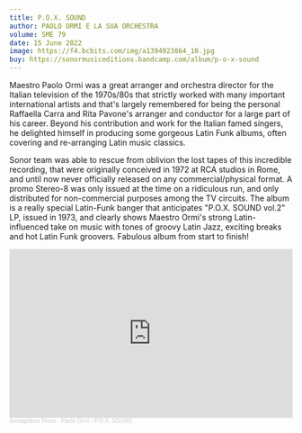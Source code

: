 ```yaml
---
title: P.O.X. SOUND
author: PAOLO ORMI E LA SUA ORCHESTRA
volume: SME 79
date: 15 June 2022
image: https://f4.bcbits.com/img/a1394923864_10.jpg
buy: https://sonormusiceditions.bandcamp.com/album/p-o-x-sound
---
```


Maestro Paolo Ormi was a great arranger and orchestra director for the Italian television of the 1970s/80s that strictly worked with many important international artists and that's largely remembered for being the personal Raffaella Carra and Rita Pavone's arranger and conductor for a large part of his career. Beyond his contribution and work for the Italian famed singers, he delighted himself in producing some gorgeous Latin Funk albums, often covering and re-arranging Latin music classics.

Sonor team was able to rescue from oblivion the lost tapes of this incredible recording, that were originally conceived in 1972 at RCA studios in Rome, and until now never officially released on any commercial/physical format. A promo Stereo-8 was only issued at the time on a ridiculous run, and only distributed for non-commercial purposes among the TV circuits. The album is a really special Latin-Funk banger that anticipates "P.O.X. SOUND vol.2" LP, issued in 1973, and clearly shows Maestro Ormi's strong Latin-influenced take on music with tones of groovy Latin Jazz, exciting breaks and hot Latin Funk groovers. Fabulous album from start to finish!

<iframe width="100%" height="300" scrolling="no" frameborder="no" allow="autoplay" src="https://w.soundcloud.com/player/?url=https%3A//api.soundcloud.com/tracks/1275542614&color=%23ff5500&auto_play=false&hide_related=true&show_comments=false&show_user=true&show_reposts=false&show_teaser=false&visual=true"></iframe><div style="font-size: 10px; color: #cccccc;line-break: anywhere;word-break: normal;overflow: hidden;white-space: nowrap;text-overflow: ellipsis; font-family: Interstate,Lucida Grande,Lucida Sans Unicode,Lucida Sans,Garuda,Verdana,Tahoma,sans-serif;font-weight: 100;"><a href="https://soundcloud.com/armagideon-times" title="Armagideon Times" target="_blank" style="color: #cccccc; text-decoration: none;">Armagideon Times</a> · <a href="https://soundcloud.com/armagideon-times/paolo-ormi-pox-sound" title="Paolo Ormi - P.O.X. SOUND" target="_blank" style="color: #cccccc; text-decoration: none;">Paolo Ormi - P.O.X. SOUND</a></div>
